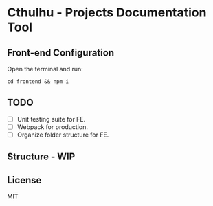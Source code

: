 # Cthulhu - Projects Documentation Tool

## Front-end Configuration

Open the terminal and run:

```
cd frontend && npm i
```

## TODO

- [ ] Unit testing suite for FE.
- [ ] Webpack for production.
- [ ] Organize folder structure for FE.

## Structure - WIP

## License

MIT
